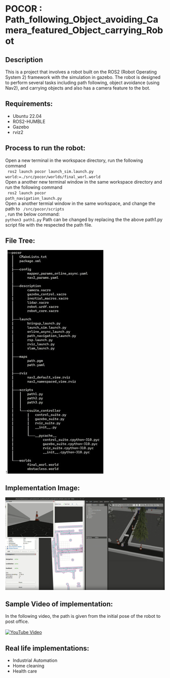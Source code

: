 # POCOR : Path_following_Object_avoiding_Camera_featured_Object_carrying_Robot

## Description
This is a project that involves a robot built on the ROS2 (Robot Operating System 2) framework with the simulation in gazebo. The robot is designed to perform several tasks including path following, object avoidance (using Nav2), and carrying objects and also has a camera feature to the bot.

## Requirements:
* Ubuntu 22.04
* ROS2-HUMBLE
* Gazebo
* rviz2

## Process to run the robot:
Open a new terminal in the workspace directory, run the following command <br>
<code> ros2 launch pocor launch_sim.launch.py world:=./src/pocor/worlds/final_worl.world</code> <br>
Open a another new terminal window in the same workspace directory and run the following command <br>
<code> ros2 launch pocor path_navigation_launch.py</code> <br>
Open a another termial window in the same workspace, and change the path to <code> /src/pocor/scripts </code>, run the below command:<br>
<code>python3 path1.py</code>
Path can be changed by replacing the the above path1.py script file with the respected the path file.

## File Tree:
<code>!![alt text](image.png)
</code>

## Implementation Image:
  ![alt text](pocor.png)

## Sample Video of implementation:
In the following video, the path is given from the initial pose of the robot to post office.<br><br>
[![YouTube Video](http://img.youtube.com/vi/KBPrTQj0oMI/0.jpg)](https://youtu.be/KBPrTQj0oMI)

## Real life implementations:
* Industrial Automation
* Home cleaning
* Health care


